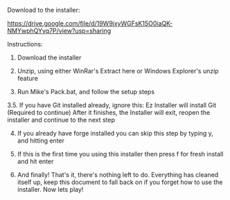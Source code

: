 Download to the installer:

https://drive.google.com/file/d/19W9ixyWGFsK15O0iaQK-NMYwphQYyq7P/view?usp=sharing

Instructions:

1. Download the installer

2. Unzip, using either WinRar's Extract here or Windows Explorer's unzip feature

3. Run Mike's Pack.bat, and follow the setup steps

3.5. If you have Git installed already, ignore this:
   Ez Installer will install Git (Required to continue)
   After it finishes, the Installer will exit, reopen the installer and continue to the next step
   
4. If you already have forge installed you can skip this step by typing y, and hitting enter

5. If this is the first time you using this installer then press f for fresh install and hit enter

6. And finally! That's it, there's nothing left to do. Everything has cleaned itself up, 
   keep this document to fall back on if you forget how to use the installer.
   Now lets play!
